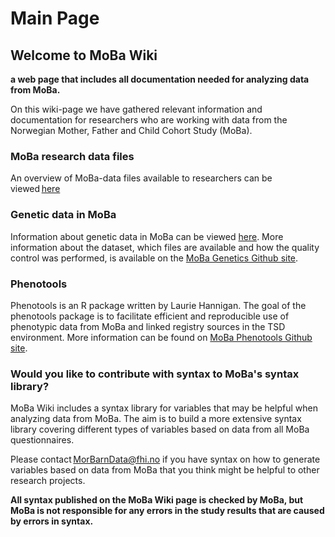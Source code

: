 # ﻿Main Page 

## Welcome to MoBa Wiki

**a web page that includes all documentation needed for analyzing data from MoBa.** 

On this wiki-page we have gathered relevant information and documentation for researchers who are working with data from the Norwegian Mother, Father and Child Cohort Study (MoBa).

### MoBa research data files

An overview of MoBa-data files available to researchers can be viewed [here](https://www.fhi.no/en/ch/studies/moba/for-forskere-artikler/moba-research-data-files/) 

### Genetic data in MoBa
Information about genetic data in MoBa can be viewed [here](https://www.fhi.no/en/ch/studies/moba/for-forskere-artikler/genetic-data-from-the-norwegian-mother-and-child-cohort-study-mobagenetics/). More information about the dataset, which files are available and how the quality control was performed, is available on the [MoBa Genetics Github site](https://github.com/folkehelseinstituttet/mobagen). 

### Phenotools
Phenotools is an R package written by Laurie Hannigan.
The goal of the phenotools package is to facilitate efficient and reproducible use of phenotypic data from MoBa and linked registry sources in the TSD environment. More information can be found on [MoBa Phenotools Github site](https://github.com/psychgen/phenotools).

### Would you like to contribute with syntax to MoBa's syntax library? 

MoBa Wiki includes a syntax library for variables that may be helpful when analyzing data from MoBa. The aim is to build a more extensive syntax library covering different types of variables based on data from all MoBa questionnaires. 

Please contact [MorBarnData@fhi.no](mailto:MorBarnData@fhi.no) if you have syntax on how to generate variables based on data from MoBa that you think might be helpful to other research projects. 

**All syntax published on the MoBa Wiki page is checked by MoBa, but MoBa is not responsible for any errors in the study results that are caused by errors in syntax.** 

